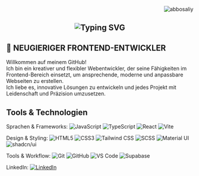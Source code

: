 
<p align="right">
  <img src="https://komarev.com/ghpvc/?username=abbosaliy&label=Profile%20views&color=0e75b6&style=flat" alt="abbosaliy" />
</p>

<h2 align="center">
  <img src="https://readme-typing-svg.demolab.com?font=Fira+Code&size=28&duration=3000&pause=1000&color=00BFFF&center=true&vCenter=true&width=600&lines=Hallo%2C+ich+bin+Abbosbek" alt="Typing SVG" />
</h2>


<h2>🚀 NEUGIERIGER   FRONTEND-ENTWICKLER</h2>

  
<p>
Willkommen auf meinem GitHub!<br/>
Ich bin ein kreativer und flexibler Webentwickler, der seine Fähigkeiten im Frontend-Bereich einsetzt, um ansprechende, moderne und anpassbare Webseiten zu erstellen.<br>
Ich liebe es, innovative Lösungen zu entwickeln und jedes Projekt mit Leidenschaft und Präzision umzusetzen.
</p>



<h2>Tools & Technologien</h2>

Sprachen & Frameworks:
![JavaScript](https://img.shields.io/badge/JavaScript-F7DF1E?logo=javascript&logoColor=black)
![TypeScript](https://img.shields.io/badge/TypeScript-3178C6?logo=typescript&logoColor=white)
![React](https://img.shields.io/badge/React-20232A?logo=react&logoColor=61DAFB)
![Vite](https://img.shields.io/badge/Vite-646CFF?logo=vite&logoColor=white)


Design & Styling:
![HTML5](https://img.shields.io/badge/HTML5-E34F26?logo=html5&logoColor=white)
![CSS3](https://img.shields.io/badge/CSS3-1572B6?logo=css3&logoColor=white)
![Tailwind CSS](https://img.shields.io/badge/Tailwind_CSS-06B6D4?logo=tailwindcss&logoColor=white)
![SCSS](https://img.shields.io/badge/SCSS-CC6699?logo=sass&logoColor=white)
![Material UI](https://img.shields.io/badge/Material_UI-007FFF?logo=mui&logoColor=white)
![shadcn/ui](https://img.shields.io/badge/shadcn/ui-000000?logo=react&logoColor=white)


Tools & Workflow:
![Git](https://img.shields.io/badge/Git-F05032?logo=git&logoColor=white)
![GitHub](https://img.shields.io/badge/GitHub-181717?logo=github&logoColor=white)
![VS Code](https://img.shields.io/badge/VS_Code-0078D4?logo=visualstudiocode&logoColor=white)
![Supabase](https://img.shields.io/badge/Supabase-3ECF8E?logo=supabase&logoColor=white)

LinkedIn: [![LinkedIn](https://img.shields.io/badge/LinkedIn-0077B5?style=fat&logo=linkedin&logoColor=white)](http://linkedin.com/in/abbosbek-anvarjonov-b3867a294)





